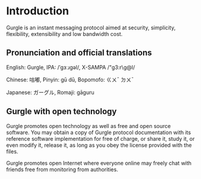 # Introduction

Gurgle is an instant messaging protocol aimed at security, simplicity, flexibility, extensibility and low bandwidth cost.

## Pronunciation and official translations

English: Gurgle, IPA: /ˈɡɜːɹɡəl/, X-SAMPA /"g3:r\g@l/

Chinese: 咕嘟, Pinyin: gū dū, Bopomofo: ㄍㄨˉ ㄉㄨˉ

Japanese: ガーグル, Romaji: gāguru

## Gurgle with open technology

Gurgle promotes open technology as well as free and open source software. You may obtain a copy of Gurgle protocol documentation with its reference software implementation for free of charge, or share it, study it, or even modify it, release it, as long as you obey the license provided with the files.

Gurgle promotes open Internet where everyone online may freely chat with friends free from monitoring from authorities.
